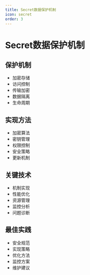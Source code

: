 ```yaml
---
title: Secret数据保护机制
icon: secret
order: 3
---
```


# Secret数据保护机制

## 保护机制
- 加密存储
- 访问控制
- 传输加密
- 数据隔离
- 生命周期

## 实现方法
- 加密算法
- 密钥管理
- 权限控制
- 安全策略
- 更新机制

## 关键技术
- 机制实现
- 性能优化
- 资源管理
- 监控分析
- 问题诊断

## 最佳实践
- 安全规范
- 实现策略
- 优化方法
- 监控方案
- 维护建议

